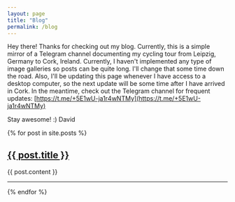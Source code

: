 ```yaml
---
layout: page
title: "Blog"
permalink: /blog
---
```


Hey there! Thanks for checking out my blog. Currently, this is a simple mirror of a Telegram channel documenting my cycling tour from Leipzig, Germany to Cork, Ireland. Currently, I haven't implemented any type of image galleries so posts can be quite long. I'll change that some time down the road.
Also, I'll be updating this page whenever I have access to a desktop computer, so the next update will be some time after I have arrived in Cork.
In the meantime, check out the Telegram channel for frequent updates: [https://t.me/+5E1wU-ja1r4wNTMy](https://t.me/+5E1wU-ja1r4wNTMy)

Stay awesome! :)
David

{% for post in site.posts %}
  <article>
    <h2>
      <a href="{{ post.url }}">
        {{ post.title }}
      </a>
    </h2>
    <!--<time datetime="{{ post.date | date: "%Y-%m-%d" }}">{{ post.date | date_to_long_string }}</time>-->
    {{ post.content }}
    <hr />
  </article>
{% endfor %}
